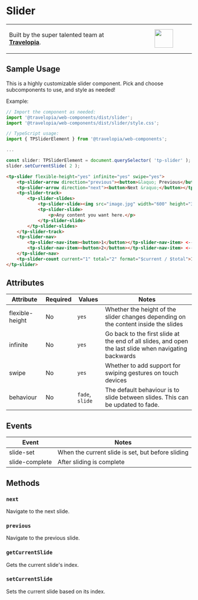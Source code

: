 # Slider

<table width="100%">
	<tr>
		<td align="left" width="70%">
        <p>Built by the super talented team at <strong><a href="https://www.travelopia.com/work-with-us/">Travelopia</a></strong>.</p>
		</td>
		<td align="center" width="30%">
			<img src="https://www.travelopia.com/wp-content/themes/travelopia/assets/svg/logo-travelopia-circle.svg" width="50" />
		</td>
	</tr>
</table>

## Sample Usage

This is a highly customizable slider component. Pick and choose subcomponents to use, and style as needed!

Example:

```js
// Import the component as needed:
import '@travelopia/web-components/dist/slider';
import '@travelopia/web-components/dist/slider/style.css';

// TypeScript usage:
import { TPSliderElement } from '@travelopia/web-components';

...

const slider: TPSliderElement = document.querySelector( 'tp-slider' );
slider.setCurrentSlide( 2 );
```

```html
<tp-slider flexible-height="yes" infinite="yes" swipe="yes">
	<tp-slider-arrow direction="previous"><button>&laquo; Previous</button></tp-slider-arrow> <-- There must be a button inside this component
	<tp-slider-arrow direction="next"><button>Next &raquo;</button></tp-slider-arrow> <-- There must be a button inside this component
	<tp-slider-track>
		<tp-slider-slides>
			<tp-slider-slide><img src="image.jpg" width="600" height="300" alt=""></tp-slider-slide>
			<tp-slider-slide>
				<p>Any content you want here.</p>
			</tp-slider-slide>
		</tp-slider-slides>
	</tp-slider-track>
	<tp-slider-nav>
		<tp-slider-nav-item><button>1</button></tp-slider-nav-item> <-- There must be a button inside this component
		<tp-slider-nav-item><button>2</button></tp-slider-nav-item> <-- There must be a button inside this component
	</tp-slider-nav>
	<tp-slider-count current="1" total="2" format="$current / $total">1 / 2</tp-slider-count>
</tp-slider>
```

## Attributes

| Attribute       | Required | Values          | Notes                                                                                                  |
|-----------------|----------|-----------------|--------------------------------------------------------------------------------------------------------|
| flexible-height | No       | `yes`           | Whether the height of the slider changes depending on the content inside the slides                    |
| infinite        | No       | `yes`           | Go back to the first slide at the end of all slides, and open the last slide when navigating backwards |
| swipe           | No       | `yes`           | Whether to add support for swiping gestures on touch devices                                           |
| behaviour       | No       | `fade`, `slide` | The default behaviour is to slide between slides. This can be updated to fade.                         |

## Events

| Event          | Notes                                             |
|----------------|---------------------------------------------------|
| slide-set      | When the current slide is set, but before sliding |
| slide-complete | After sliding is complete                         |

## Methods

### `next`

Navigate to the next slide.

### `previous`

Navigate to the previous slide.

### `getCurrentSlide`

Gets the current slide's index.

### `setCurrentSlide`

Sets the current slide based on its index.
